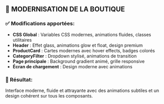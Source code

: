 ## 🎨 MODERNISATION DE LA BOUTIQUE

### ✅ Modifications apportées:
- **CSS Global** : Variables CSS modernes, animations fluides, classes utilitaires
- **Header** : Effet glass, animations glow et float, design premium
- **ProductCard** : Cartes modernes avec hover effects, badges colorés
- **CategoryFilter** : Dropdown stylisé, animations de transition
- **Page principale** : Background gradient animé, grille responsive
- **Écran de chargement** : Design moderne avec animations

### 🎯 Résultat:
Interface moderne, fluide et attrayante avec des animations subtiles
et un design cohérent sur tous les composants.
